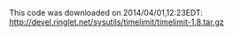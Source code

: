
This code was downloaded on 2014/04/01,12:23EDT:
     http://devel.ringlet.net/sysutils/timelimit/timelimit-1.8.tar.gz

